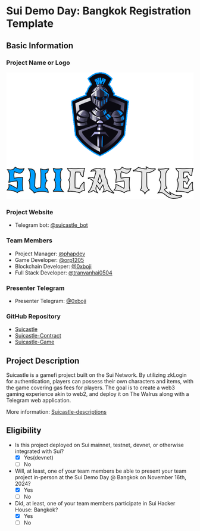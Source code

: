 # Sui Demo Day: Bangkok Registration Template

## Basic Information

### Project Name or Logo

![Suicastle](../assets/Suicastle/logo.png)

### Project Website

- Telegram bot: [@suicastle_bot](http://t.me/SuiCastle_bot)

### Team Members
- Project Manager: [@phapdev](https://github.com/phapdev)
- Game Developer: [@orp1205](https://github.com/orp1205)
- Blockchain Developer: [@0xboji](https://github.com/0xboji)
- Full Stack Developer: [@tranvanhai0504](https://github.com/tranvanhai0504)

### Presenter Telegram

- Presenter Telegram: [@0xboji](https://t.me/bojiprince)

### GitHub Repository

- [Suicastle](https://github.com/phapdev/Suicastle)
- [Suicastle-Contract](https://github.com/phapdev/Suicastle-Contract)
- [Suicastle-Game](https://github.com/orp1205/Sui-CastleUnity)

## Project Description 

Suicastle is a gamefi project built on the Sui Network. By utilizing zkLogin for authentication, players can possess their own characters and items, with the game covering gas fees for players. The goal is to create a web3 gaming experience akin to web2, and deploy it on The Walrus along with a Telegram web application.

More information: [Suicastle-descriptions](../assets/Suicastle/Suicastle-descriptions.md)

## Eligibility

- Is this project deployed on Sui mainnet, testnet, devnet, or otherwise integrated with Sui?
    - [x] Yes(devnet)
    - [ ] No
- Will, at least, one of your team members be able to present your team project in-person at the Sui Demo Day @ Bangkok on November 16th, 2024?
    - [x] Yes
    - [ ] No
- Did, at least, one of your team members participate in Sui Hacker House: Bangkok? 
    - [x] Yes
    - [ ] No
